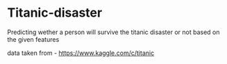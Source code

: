 # Titanic-disaster

Predicting wether a person will survive the titanic disaster or not based on the given features

data taken from - https://www.kaggle.com/c/titanic
